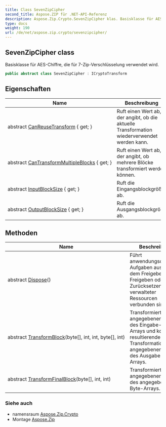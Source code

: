 ```yaml
---
title: Class SevenZipCipher
second_title: Aspose.ZIP für .NET-API-Referenz
description: Aspose.Zip.Crypto.SevenZipCipher klas. Basisklasse für AESChiffre die für 7ZipVerschlüsselung verwendet wird.
type: docs
weight: 190
url: /de/net/aspose.zip.crypto/sevenzipcipher/
---
```

## SevenZipCipher class

Basisklasse für AES-Chiffre, die für 7-Zip-Verschlüsselung verwendet wird.

```csharp
public abstract class SevenZipCipher : ICryptoTransform
```

## Eigenschaften

| Name | Beschreibung |
| --- | --- |
| abstract [CanReuseTransform](../../aspose.zip.crypto/sevenzipcipher/canreusetransform/) { get; } | Ruft einen Wert ab, der angibt, ob die aktuelle Transformation wiederverwendet werden kann. |
| abstract [CanTransformMultipleBlocks](../../aspose.zip.crypto/sevenzipcipher/cantransformmultipleblocks/) { get; } | Ruft einen Wert ab, der angibt, ob mehrere Blöcke transformiert werden können. |
| abstract [InputBlockSize](../../aspose.zip.crypto/sevenzipcipher/inputblocksize/) { get; } | Ruft die Eingangsblockgröße ab. |
| abstract [OutputBlockSize](../../aspose.zip.crypto/sevenzipcipher/outputblocksize/) { get; } | Ruft die Ausgangsblockgröße ab. |

## Methoden

| Name | Beschreibung |
| --- | --- |
| abstract [Dispose](../../aspose.zip.crypto/sevenzipcipher/dispose/)() | Führt anwendungsdefinierte Aufgaben aus, die mit dem Freigeben, Freigeben oder Zurücksetzen nicht verwalteter Ressourcen verbunden sind. |
| abstract [TransformBlock](../../aspose.zip.crypto/sevenzipcipher/transformblock/)(byte[], int, int, byte[], int) | Transformiert den angegebenen Bereich des Eingabe-Byte-Arrays und kopiert die resultierende Transformation in den angegebenen Bereich des Ausgabe-Byte-Arrays. |
| abstract [TransformFinalBlock](../../aspose.zip.crypto/sevenzipcipher/transformfinalblock/)(byte[], int, int) | Transformiert den angegebenen Bereich des angegebenen Byte-Arrays. |

### Siehe auch

* namensraum [Aspose.Zip.Crypto](../../aspose.zip.crypto/)
* Montage [Aspose.Zip](../../)


